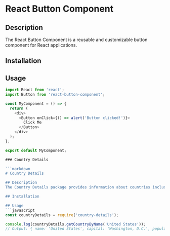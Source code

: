 # React Button Component

## Description
The React Button Component is a reusable and customizable button component for React applications.

## Installation

## Usage
```javascript
import React from 'react';
import Button from 'react-button-component';

const MyComponent = () => {
  return (
    <div>
      <Button onClick={() => alert('Button clicked!')}>
        Click Me
      </Button>
    </div>
  );
};

export default MyComponent;

### Country Details

```markdown
# Country Details

## Description
The Country Details package provides information about countries including their names, capital cities, populations, and more.

## Installation

## Usage
```javascript
const countryDetails = require('country-details');

console.log(countryDetails.getCountryByName('United States'));
// Output: { name: 'United States', capital: 'Washington, D.C.', population: '331,002,651', ... }


